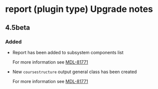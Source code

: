 # report (plugin type) Upgrade notes

## 4.5beta

### Added

- Report has been added to subsystem components list

  For more information see [MDL-81771](https://tracker.moodle.org/browse/MDL-81771)
- New `coursestructure` output general class has been created

  For more information see [MDL-81771](https://tracker.moodle.org/browse/MDL-81771)
